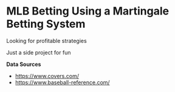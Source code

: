 # MLB Betting Using a Martingale Betting System

Looking for profitable strategies

Just a side project for fun

**Data Sources**
* https://www.covers.com/
* https://www.baseball-reference.com/
